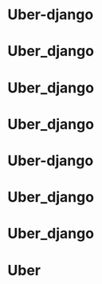 # Uber-django
# Uber_django
# Uber_django
# Uber_django
# Uber-django
# Uber_django
# Uber_django
# Uber
